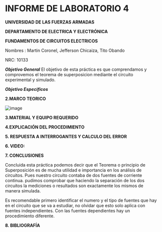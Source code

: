 # INFORME DE LABORATORIO 4

**UNIVERSIDAD DE LAS FUERZAS ARMADAS**

**DEPARTAMENTO DE ELECTRICA Y ELECTRÓNICA**

**FUNDAMENTOS DE CIRCUITOS ELECTRICOS**

Nombres : Martin Coronel, Jefferson Chicaiza, Tito Obando 

NRC: 10133

***Objetivo General***
El objetivo de esta práctica es que comprendamos y comprovemos el teorema de superposicion mediante el circuito experimental y simulado.

***Objetivo Especificos***

**2.MARCO TEORICO**

![image](https://user-images.githubusercontent.com/84757114/148052420-8232bee7-39fc-4920-bf69-e5c3fb198a17.png)



**3.MATERIAL Y EQUIPO REQUERIDO**

**4.EXPLICACIÓN DEL PROCEDIMIENTO**

**5. RESPUESTA A INTERROGANTES Y CALCULO DEL ERROR**

**6. VIDEO:**

**7. CONCLUSIONES**

Concluida esta práctica podemos decir que el Teorema o principio de Superposición es de mucha utilidad e importancia en los análisis de circuitos. Pues nuestro circuito contaba de dos fuentes de corriente continua. pudimos comprobar que haciendo la separación de los dos circuitos la mediciones o resultados son exactamente los mismos de manera simulada.

Es recomendable primero identificar el numero y el tipo de fuentes que hay en el circuito  que  se  va  a  estudiar,  no  olvidar  que  esto  solo  aplica  con  fuentes independientes. Con las fuentes dependientes hay un procedimiento diferente. 

**8. BIBLIOGRAFÍA**
